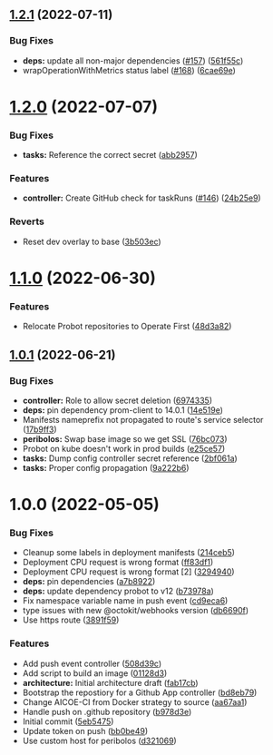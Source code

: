 ## [1.2.1](https://github.com/operate-first/peribolos-as-a-service/compare/v1.2.0...v1.2.1) (2022-07-11)


### Bug Fixes

* **deps:** update all non-major dependencies ([#157](https://github.com/operate-first/peribolos-as-a-service/issues/157)) ([561f55c](https://github.com/operate-first/peribolos-as-a-service/commit/561f55c38a988ab8aa5c20ce412b2dc893a01207))
* wrapOperationWithMetrics status label ([#168](https://github.com/operate-first/peribolos-as-a-service/issues/168)) ([6cae69e](https://github.com/operate-first/peribolos-as-a-service/commit/6cae69eead70eb6781e6de158ee10c981a3f55ff))

# [1.2.0](https://github.com/operate-first/peribolos-as-a-service/compare/v1.1.0...v1.2.0) (2022-07-07)


### Bug Fixes

* **tasks:** Reference the correct secret ([abb2957](https://github.com/operate-first/peribolos-as-a-service/commit/abb2957cd2b4104af54f923089b780eac20b523b))


### Features

* **controller:** Create GitHub check for taskRuns ([#146](https://github.com/operate-first/peribolos-as-a-service/issues/146)) ([24b25e9](https://github.com/operate-first/peribolos-as-a-service/commit/24b25e9305c24b0bf8e7df2bf6914a45de8a10c2))


### Reverts

* Reset dev overlay to base ([3b503ec](https://github.com/operate-first/peribolos-as-a-service/commit/3b503ec0f4e3023f25d02e3b8af558c41ed543fa))

# [1.1.0](https://github.com/operate-first/peribolos-as-a-service/compare/v1.0.1...v1.1.0) (2022-06-30)


### Features

* Relocate Probot repositories to Operate First ([48d3a82](https://github.com/operate-first/peribolos-as-a-service/commit/48d3a82b800bce52c4703c6bf65053c1edc4f794))

## [1.0.1](https://github.com/open-services-group/peribolos-as-a-service/compare/v1.0.0...v1.0.1) (2022-06-21)


### Bug Fixes

* **controller:** Role to allow secret deletion ([6974335](https://github.com/open-services-group/peribolos-as-a-service/commit/6974335360b77f5a1ea93194cc4809d1fa7d074c))
* **deps:** pin dependency prom-client to 14.0.1 ([14e519e](https://github.com/open-services-group/peribolos-as-a-service/commit/14e519e8ba0630221d89a4cc7475efed77ee3fcd))
* Manifests nameprefix not propagated to route's service selector ([17b9ff3](https://github.com/open-services-group/peribolos-as-a-service/commit/17b9ff363d3ead2e2de1e9d5294c1e1d2f15b7df))
* **peribolos:** Swap base image so we get SSL ([76bc073](https://github.com/open-services-group/peribolos-as-a-service/commit/76bc07325d2f7864936f07782de022157fa4b037))
* Probot on kube doesn't work in prod builds ([e25ce57](https://github.com/open-services-group/peribolos-as-a-service/commit/e25ce5708cbe284293c9861651f9e20fe733280a))
* **tasks:** Dump config controller secret reference ([2bf061a](https://github.com/open-services-group/peribolos-as-a-service/commit/2bf061a8870d77c61a9d5dcf31fe6403ca37d3e3))
* **tasks:** Proper config propagation ([9a222b6](https://github.com/open-services-group/peribolos-as-a-service/commit/9a222b6e86ffdeb22f984ed7c209448e835a9faa))

# 1.0.0 (2022-05-05)


### Bug Fixes

* Cleanup some labels in deployment manifests ([214ceb5](https://github.com/open-services-group/peribolos-as-a-service/commit/214ceb59ce617261f7452760c1983d0f8bb0d038))
* Deployment CPU request is wrong format ([ff83df1](https://github.com/open-services-group/peribolos-as-a-service/commit/ff83df1d206a7da7afe3129d1aab2deba0948bc7))
* Deployment CPU request is wrong format [2] ([3294940](https://github.com/open-services-group/peribolos-as-a-service/commit/3294940e62d2f6c9ded0447ded3ab8e65de60c40))
* **deps:** pin dependencies ([a7b8922](https://github.com/open-services-group/peribolos-as-a-service/commit/a7b892219d6dee74b54b2fb2300e38cc9f4978d9))
* **deps:** update dependency probot to v12 ([b73978a](https://github.com/open-services-group/peribolos-as-a-service/commit/b73978a62c56165fbe6aef9f061fa7ed9f3ba92c))
* Fix namespace variable name in push event ([cd9eca6](https://github.com/open-services-group/peribolos-as-a-service/commit/cd9eca6f40c84e2dea73c5278d689cf94e5c18a5))
* type issues with new @octokit/webhooks version ([db6690f](https://github.com/open-services-group/peribolos-as-a-service/commit/db6690fb1dac849d8b4856782e7593da076128a9))
* Use https route ([3891f59](https://github.com/open-services-group/peribolos-as-a-service/commit/3891f597152bbc0c2093925958abacd5ec907449))


### Features

* Add push event controller ([508d39c](https://github.com/open-services-group/peribolos-as-a-service/commit/508d39cfe4dc8b7c88ab9e6775e16084bdf8a594))
* Add script to build an image ([01128d3](https://github.com/open-services-group/peribolos-as-a-service/commit/01128d3646841a1264bbba654db10e35907c987b))
* **architecture:** Initial architecture draft ([fab17cb](https://github.com/open-services-group/peribolos-as-a-service/commit/fab17cbeb13e9ec6d95ffed4b7952089558583cd))
* Bootstrap the repostiory for a Github App controller ([bd8eb79](https://github.com/open-services-group/peribolos-as-a-service/commit/bd8eb7960a74bb8079c83f318817e6ef159cce80))
* Change AICOE-CI from Docker strategy to source ([aa67aa1](https://github.com/open-services-group/peribolos-as-a-service/commit/aa67aa187c379e57b705871e97c4748938c00da3))
* Handle push on .github repository ([b978d3e](https://github.com/open-services-group/peribolos-as-a-service/commit/b978d3e3bbc5a08325730fd0ecde8feecb4e9d4d))
* Initial commit ([5eb5475](https://github.com/open-services-group/peribolos-as-a-service/commit/5eb5475814a81e95655200f8462fd9fbd5c1dcf5))
* Update token on push ([bb0be49](https://github.com/open-services-group/peribolos-as-a-service/commit/bb0be4949ae3eff128b5b7b522a11d7a45c54a67))
* Use custom host for peribolos ([d321069](https://github.com/open-services-group/peribolos-as-a-service/commit/d321069fa27598d78321f1dd8cada228ac442c47))
